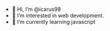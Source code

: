 - 👋 Hi, I’m @icarus98
- 👀 I’m interested in web development.
- 🌱 I’m currently learning javascript

<!---
icarus98/icarus98 is a ✨ special ✨ repository because its `README.md` (this file) appears on your GitHub profile.
You can click the Preview link to take a look at your changes.
--->
